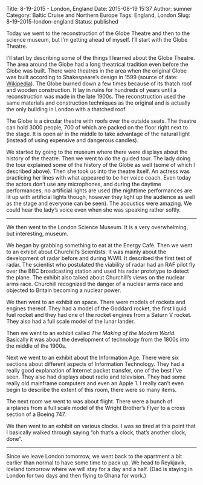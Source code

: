 Title: 8-19-2015 - London, England
Date: 2015-08-19 15:37
Author: sumner
Category: Baltic Cruise and Northern Europe
Tags: England, London
Slug: 8-19-2015-london-england
Status: published

Today we went to the reconstruction of the Globe Theatre and then to the
science museum, but I’m getting ahead of myself. I’ll start with the
Globe Theatre.

I’ll start by describing some of the things I learned about the Globe
Theatre. The area around the Globe had a long theatrical tradition even
before the Globe was built. There were theatres in the area when the
original Globe was built according to Shakespeare’s design in 1599
(source of date:
[Wikipedia](https://en.m.wikipedia.org/wiki/Globe_Theatre)). The Globe
burned down a few times because of its thatch roof and wooden
construction. It lay in ruins for hundreds of years until a
reconstruction was made in the late 1900s. The reconstruction used the
same materials and construction techniques as the original and is
actually the only building in London with a thatched roof.

The Globe is a circular theatre with roofs over the outside seats. The
theatre can hold 3000 people, 700 of which are packed on the floor right
next to the stage. It is open air in the middle to take advantage of the
natural light (instead of using expensive and dangerous candles).

We started by going to the museum where there were displays about the
history of the theatre. Then we went to do the guided tour. The lady
doing the tour explained some of the history of the Globe as well (some
of which I described above). Then she took us into the theatre itself.
An actress was practicing her lines with what appeared to be her voice
coach. Even today the actors don’t use any microphones, and during the
daytime performances, no artificial lights are used (the nighttime
performances are lit up with artificial lights though, however they
light up the audience as well as the stage and everyone can be seen).
The acoustics were amazing. We could hear the lady’s voice even when she
was speaking rather softly.

------------------------------------------------------------------------

We then went to the London Science Museum. It is a very overwhelming,
but interesting, museum.

We began by grabbing something to eat at the Energy Cafè. Then we went
to an exhibit about Churchill’s Scientists. It was mainly about the
development of radar before and during WWII. It described the first test
of radar. The scientist who postulated the viability of radar had an RAF
pilot fly over the BBC broadcasting station and used his radar prototype
to detect the plane. The exhibit also talked about Churchill’s views on
the nuclear arms race. Churchill recognized the danger of a nuclear arms
race and objected to Britain becoming a nuclear power.

We then went to an exhibit on space. There were models of rockets and
engines thereof. They had a model of the Goddard rocket, the first
liquid fuel rocket and they had one of the rocket engines from a Saturn
V rocket. They also had a full scale model of the lunar lander.

Then we went to an exhibit called *The Making of the Modern World*.
Basically it was about the development of technology from the 1800s into
the middle of the 1900s.

Next we went to an exhibit about the Information Age. There were six
sections about different aspects of Information Technology. They had a
really good explanation of Internet packet transfer, one of the best
I’ve seen. They also had displays about radio and television. They had
some really old mainframe computers and even an Apple 1. I really can’t
even begin to describe the extent of this room, there were so many
items.

The next room we went to was about flight. There were a bunch of
airplanes from a full scale model of the Wright Brother’s Flyer to a
cross section of a Boeing 747.

We then went to an exhibit on various clocks. I was so tired at this
point that I basically walked through saying “oh that’s a clock, that’s
another clock, done”.

------------------------------------------------------------------------

Since we leave London tomorrow, we went back to the apartment a bit
earlier than normal to have some time to pack up. We head to Reykjavik,
Iceland tomorrow where we will stay for a day and a half. (Dad is
staying in London for two days and then flying to Ghana for work.)
